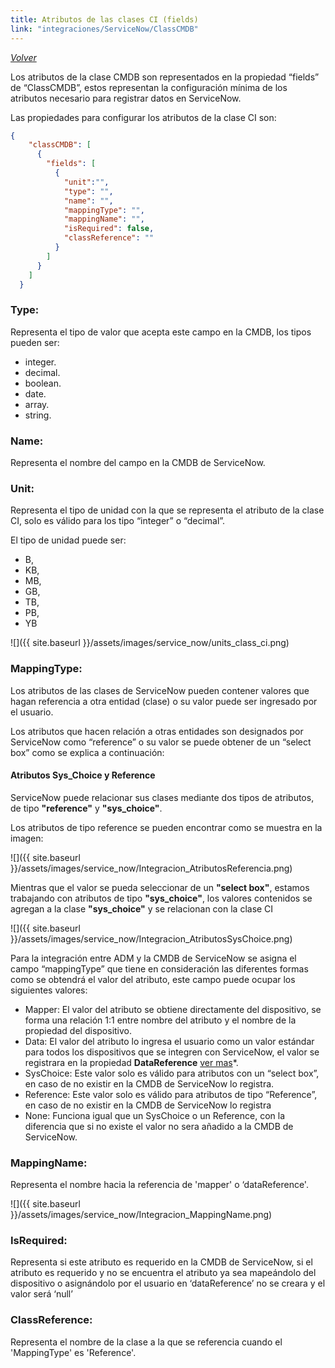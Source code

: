 ```yaml
---
title: Atributos de las clases CI (fields)
link: "integraciones/ServiceNow/ClassCMDB"
---
```

*[Volver](../06_clases_cmdb_servicenow.html)*  

Los atributos de la clase CMDB son representados en la propiedad “fields” de “ClassCMDB”, estos representan la configuración mínima de los atributos necesario para registrar datos en ServiceNow.

Las propiedades para configurar los atributos de la clase CI son:

```json
{
    "classCMDB": [
      {
        "fields": [
          {
            "unit":"",
            "type": "",
            "name": "",
            "mappingType": "",
            "mappingName": "",
            "isRequired": false,
            "classReference": ""
          }
        ]
      }
    ]
  }
```


###	**Type:** 
Representa el tipo de valor que acepta este campo en la CMDB, los tipos pueden ser:

+	integer.
+	decimal.
+	boolean.
+	date.
+	array.
+	string.

###	**Name:**
Representa el nombre del campo en la CMDB de ServiceNow.

###	**Unit:**
Representa el tipo de unidad con la que se representa el atributo de la clase CI, solo es válido para los tipo “integer” o “decimal”.

El tipo de unidad puede ser:

+	B,
+	KB,
+	MB,
+	GB,
+	TB,
+	PB,
+	YB 


 ![]({{ site.baseurl }}/assets/images/service_now/units_class_ci.png)  

###	**MappingType:**
Los atributos de las clases de ServiceNow pueden contener valores que hagan referencia a otra entidad (clase) o su valor puede ser ingresado por el usuario.

Los atributos que hacen relación a otras entidades son designados por ServiceNow como “reference” o su valor se puede obtener de un “select box” como se explica a continuación:


####	Atributos Sys_Choice y Reference

ServiceNow puede relacionar sus clases mediante dos tipos de atributos, de tipo **"reference"** y **"sys_choice"**.

Los atributos de tipo reference se pueden encontrar como se muestra en la imagen:

 ![]({{ site.baseurl }}/assets/images/service_now/Integracion_AtributosReferencia.png)  


Mientras que el valor se pueda seleccionar de un **"select box"**, estamos trabajando con atributos de tipo **"sys_choice"**, los valores contenidos se agregan a la clase **"sys_choice"** y se relacionan con la clase CI


 ![]({{ site.baseurl }}/assets/images/service_now/Integracion_AtributosSysChoice.png)  

	

Para la integración entre ADM y la CMDB de ServiceNow se asigna el campo “mappingType” que tiene en consideración las diferentes formas como se obtendrá el valor del atributo, este campo puede ocupar los siguientes valores:
+	Mapper: El valor del atributo se obtiene directamente del dispositivo, se forma una relación 1:1 entre nombre del atributo y el nombre de la propiedad del dispositivo.
+	Data: El valor del atributo lo ingresa el usuario como un valor estándar para todos los dispositivos que se integren con ServiceNow, el valor se registrara en la propiedad **DataReference** [ver mas](../03_datos_referenciados.html)*.
+	SysChoice: Este valor solo es válido para atributos con un “select box”, en caso de no existir en la CMDB de ServiceNow lo registra.
+	Reference: Este valor solo es válido para atributos de tipo “Reference”, en caso de no existir en la CMDB de ServiceNow lo registra
+	None: Funciona igual que un SysChoice o un Reference, con la diferencia que si no existe el valor no sera añadido a la CMDB de ServiceNow.

### **MappingName:** 
Representa el nombre hacia la referencia de 'mapper' o ‘dataReference'. 

 ![]({{ site.baseurl }}/assets/images/service_now/Integracion_MappingName.png)  


### **IsRequired:** 
Representa si este atributo es requerido en la CMDB de ServiceNow, si el atributo es requerido y no se encuentra el atributo ya sea mapeándolo del dispositivo o asignándolo por el usuario en ‘dataReference’ no se creara y el valor será ‘null’
### **ClassReference:**
Representa el nombre de la clase a la que se referencia cuando el 'MappingType' es 'Reference'.